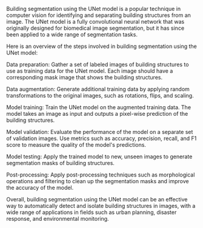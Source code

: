 Building segmentation using the UNet model is a popular technique in computer vision for identifying and separating building structures from an image. The UNet model is a fully convolutional neural network that was originally designed for biomedical image segmentation, but it has since been applied to a wide range of segmentation tasks.

Here is an overview of the steps involved in building segmentation using the UNet model:

Data preparation: Gather a set of labeled images of building structures to use as training data for the UNet model. Each image should have a corresponding mask image that shows the building structures.

Data augmentation: Generate additional training data by applying random transformations to the original images, such as rotations, flips, and scaling.

Model training: Train the UNet model on the augmented training data. The model takes an image as input and outputs a pixel-wise prediction of the building structures.

Model validation: Evaluate the performance of the model on a separate set of validation images. Use metrics such as accuracy, precision, recall, and F1 score to measure the quality of the model's predictions.

Model testing: Apply the trained model to new, unseen images to generate segmentation masks of building structures.

Post-processing: Apply post-processing techniques such as morphological operations and filtering to clean up the segmentation masks and improve the accuracy of the model.

Overall, building segmentation using the UNet model can be an effective way to automatically detect and isolate building structures in images, with a wide range of applications in fields such as urban planning, disaster response, and environmental monitoring.
